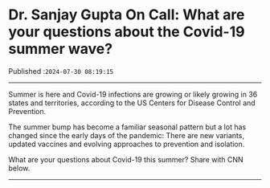 # Dr. Sanjay Gupta On Call: What are your questions about the Covid-19 summer wave?

Published :`2024-07-30 08:19:15`

---

Summer is here and Covid-19 infections are growing or likely growing in 36 states and territories, according to the US Centers for Disease Control and Prevention.

The summer bump has become a familiar seasonal pattern but a lot has changed since the early days of the pandemic: There are new variants, updated vaccines and evolving approaches to prevention and isolation.

What are your questions about Covid-19 this summer? Share with CNN below.

---


